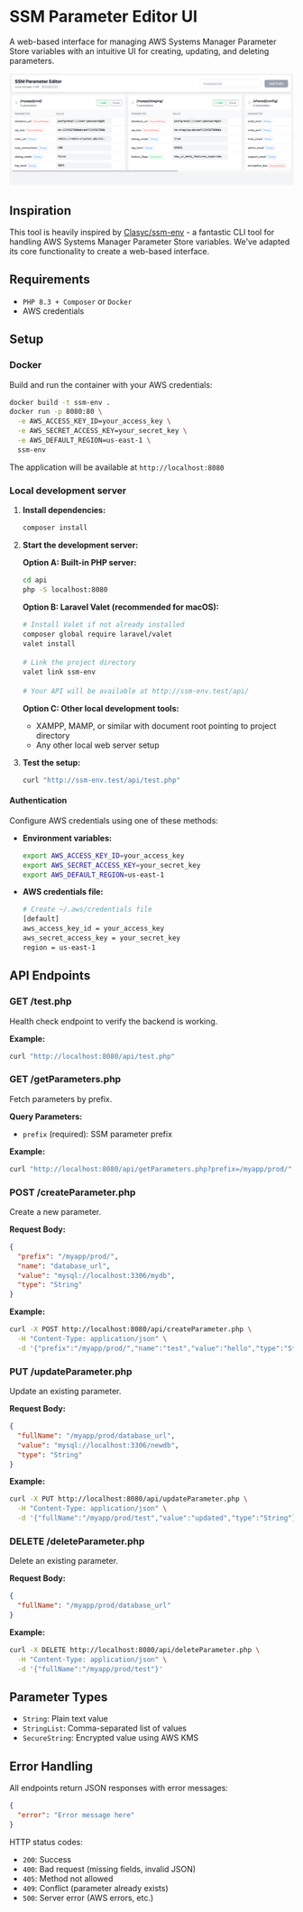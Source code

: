 # SSM Parameter Editor UI

A web-based interface for managing AWS Systems Manager Parameter Store variables with an intuitive UI for creating, updating, and deleting parameters.

![Demo Screenshot](demo.png)

## Inspiration

This tool is heavily inspired by [Clasyc/ssm-env](https://github.com/Clasyc/ssm-env) - a fantastic CLI tool for handling AWS Systems Manager Parameter Store variables. We've adapted its core functionality to create a web-based interface.

## Requirements

- `PHP 8.3 + Composer` or `Docker`
- AWS credentials

## Setup

### Docker

Build and run the container with your AWS credentials:

```bash
docker build -t ssm-env .
docker run -p 8080:80 \
  -e AWS_ACCESS_KEY_ID=your_access_key \
  -e AWS_SECRET_ACCESS_KEY=your_secret_key \
  -e AWS_DEFAULT_REGION=us-east-1 \
  ssm-env
```

The application will be available at `http://localhost:8080`

### Local development server

1. **Install dependencies:**
   ```bash
   composer install
   ```

2. **Start the development server:**

   **Option A: Built-in PHP server:**
   ```bash
   cd api
   php -S localhost:8080
   ```

   **Option B: Laravel Valet (recommended for macOS):**
   ```bash
   # Install Valet if not already installed
   composer global require laravel/valet
   valet install

   # Link the project directory
   valet link ssm-env

   # Your API will be available at http://ssm-env.test/api/
   ```

   **Option C: Other local development tools:**
   - XAMPP, MAMP, or similar with document root pointing to project directory
   - Any other local web server setup

3. **Test the setup:**
   ```bash
   curl "http://ssm-env.test/api/test.php"
   ```

#### Authentication

Configure AWS credentials using one of these methods:

- **Environment variables:**
  ```bash
  export AWS_ACCESS_KEY_ID=your_access_key
  export AWS_SECRET_ACCESS_KEY=your_secret_key
  export AWS_DEFAULT_REGION=us-east-1
  ```

- **AWS credentials file:**
  ```bash
  # Create ~/.aws/credentials file
  [default]
  aws_access_key_id = your_access_key
  aws_secret_access_key = your_secret_key
  region = us-east-1
  ```

## API Endpoints

### GET /test.php
Health check endpoint to verify the backend is working.

**Example:**
```bash
curl "http://localhost:8080/api/test.php"
```

### GET /getParameters.php
Fetch parameters by prefix.

**Query Parameters:**
- `prefix` (required): SSM parameter prefix

**Example:**
```bash
curl "http://localhost:8080/api/getParameters.php?prefix=/myapp/prod/"
```

### POST /createParameter.php
Create a new parameter.

**Request Body:**
```json
{
  "prefix": "/myapp/prod/",
  "name": "database_url",
  "value": "mysql://localhost:3306/mydb",
  "type": "String"
}
```

**Example:**
```bash
curl -X POST http://localhost:8080/api/createParameter.php \
  -H "Content-Type: application/json" \
  -d '{"prefix":"/myapp/prod/","name":"test","value":"hello","type":"String"}'
```

### PUT /updateParameter.php
Update an existing parameter.

**Request Body:**
```json
{
  "fullName": "/myapp/prod/database_url",
  "value": "mysql://localhost:3306/newdb",
  "type": "String"
}
```

**Example:**
```bash
curl -X PUT http://localhost:8080/api/updateParameter.php \
  -H "Content-Type: application/json" \
  -d '{"fullName":"/myapp/prod/test","value":"updated","type":"String"}'
```

### DELETE /deleteParameter.php
Delete an existing parameter.

**Request Body:**
```json
{
  "fullName": "/myapp/prod/database_url"
}
```

**Example:**
```bash
curl -X DELETE http://localhost:8080/api/deleteParameter.php \
  -H "Content-Type: application/json" \
  -d '{"fullName":"/myapp/prod/test"}'
```

## Parameter Types

- `String`: Plain text value
- `StringList`: Comma-separated list of values
- `SecureString`: Encrypted value using AWS KMS

## Error Handling

All endpoints return JSON responses with error messages:

```json
{
  "error": "Error message here"
}
```

HTTP status codes:
- `200`: Success
- `400`: Bad request (missing fields, invalid JSON)
- `405`: Method not allowed
- `409`: Conflict (parameter already exists)
- `500`: Server error (AWS errors, etc.)
